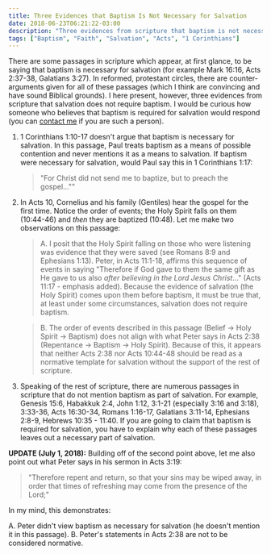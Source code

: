 ```yaml
---
title: Three Evidences that Baptism Is Not Necessary for Salvation
date: 2018-06-23T06:21:22-03:00
description: "Three evidences from scripture that baptism is not necessary for salvation."
tags: ["Baptism", "Faith", "Salvation", "Acts", "1 Corinthians"]
---
```


There are some passages in scripture which appear, at first glance, to be saying that baptism is necessary for salvation (for example Mark 16:16, Acts 2:37-38, Galatians 3:27). In reformed, protestant circles, there are counter-arguments given for all of these passages (which I think are convincing and have sound Biblical grounds). I here present, however, three evidences from scripture that salvation does not require baptism. I would be curious how someone who believes that baptism is required for salvation would respond (you can [contact me](https://hightower.space/contact/) if you are such a person).

1. 1 Corinthians 1:10-17 doesn't argue that baptism is necessary for salvation. In this passage, Paul treats baptism as a means of possible contention and never mentions it as a means to salvation. If baptism were necessary for salvation, would Paul say this in 1 Corinthians 1:17:

    > "For Christ did not send me to baptize, but to preach the gospel...""

2. In Acts 10, Cornelius and his family (Gentiles) hear the gospel for the first time. Notice the order of events; the Holy Spirit falls on them (10:44-46) and *then* they are baptized (10:48). Let me make two observations on this passage:
  
    > A. I posit that the Holy Spirit falling on those who were listening was evidence that they were saved (see Romans 8:9 and Ephesians 1:13). Peter, in  Acts 11:1-18, affirms this sequence of events in saying "Therefore if God gave to them the same gift as He gave to us also *after believing in the Lord Jesus Christ*..." (Acts 11:17 - emphasis added). Because the evidence of salvation (the Holy Spirit) comes upon them before baptism, it must be true that, at least under some circumstances, salvation does not require baptism.
    
    > B. The order of events described in this passage (Belief -> Holy Spirit -> Baptism) does not align with what Peter says in Acts 2:38 (Repentance -> Baptism -> Holy Spirit). Because of this, it appears that neither Acts 2:38 nor Acts 10:44-48 should be read as a normative template for salvation without the support of the rest of scripture.

3. Speaking of the rest of scripture, there are numerous passages in scripture that do not mention baptism as part of salvation. For example, Genesis 15:6, Habakkuk 2:4, John 1:12, 3:1-21 (especially 3:16 and 3:18), 3:33-36, Acts 16:30-34, Romans 1:16-17, Galatians 3:11-14, Ephesians 2:8-9, Hebrews 10:35 - 11:40. If you are going to claim that baptism is required for salvation, you have to explain why each of these passages leaves out a necessary part of salvation.

**UPDATE (July 1, 2018):** Building off of the second point above, let me also point out what Peter says in his sermon in Acts 3:19:

> "Therefore repent and return, so that your sins may be wiped away, in order that times of refreshing may come from the presence of the Lord;"

In my mind, this demonstrates:

A. Peter didn't view baptism as necessary for salvation (he doesn't mention it in this passage).
B. Peter's statements in Acts 2:38 are not to be considered normative.
